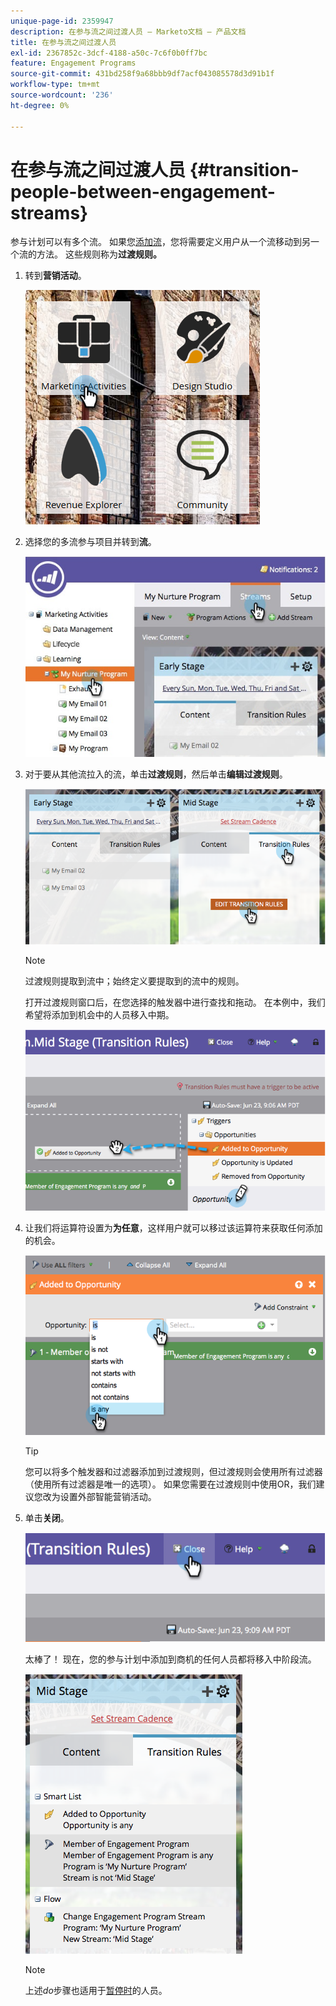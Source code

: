```yaml
---
unique-page-id: 2359947
description: 在参与流之间过渡人员 — Marketo文档 — 产品文档
title: 在参与流之间过渡人员
exl-id: 2367852c-3dcf-4188-a50c-7c6f0b0ff7bc
feature: Engagement Programs
source-git-commit: 431bd258f9a68bbb9df7acf043085578d3d91b1f
workflow-type: tm+mt
source-wordcount: '236'
ht-degree: 0%

---
```


# 在参与流之间过渡人员 {#transition-people-between-engagement-streams}

参与计划可以有多个流。 如果您[添加流](/help/marketo/product-docs/email-marketing/drip-nurturing/creating-an-engagement-program/add-a-stream.md)，您将需要定义用户从一个流移动到另一个流的方法。 这些规则称为&#x200B;**过渡规则。**

1. 转到&#x200B;**营销活动**。

   ![](assets/ma.png)

1. 选择您的多流参与项目并转到&#x200B;**流**。

   ![](assets/multistream.jpg)

1. 对于要从其他流拉入的流，单击&#x200B;**过渡规则**，然后单击&#x200B;**编辑过渡规则**。

   ![](assets/image2014-9-15-18-3a10-3a18.png)

   >[!NOTE]
   >
   >过渡规则提取到流中；始终定义要提取到的流中的规则。

   打开过渡规则窗口后，在您选择的触发器中进行查找和拖动。 在本例中，我们希望将添加到机会中的人员移入中期。

   ![](assets/image2014-9-15-18-3a10-3a46.png)

1. 让我们将运算符设置为&#x200B;**为任意**，这样用户就可以移过该运算符来获取任何添加的机会。

   ![](assets/image2014-9-15-18-3a11-3a14.png)

   >[!TIP]
   >
   >您可以将多个触发器和过滤器添加到过渡规则，但过渡规则会使用所有过滤器（使用所有过滤器是唯一的选项）。 如果您需要在过渡规则中使用OR，我们建议您改为设置外部智能营销活动。

1. 单击&#x200B;**关闭**。

   ![](assets/image2014-9-15-18-3a11-3a23.png)

   太棒了！ 现在，您的参与计划中添加到商机的任何人员都将移入中阶段流。

   ![](assets/image2014-9-15-18-3a11-3a29.png)

   >[!NOTE]
   >
   >上述&#x200B;*do*&#x200B;步骤也适用于[暂停时](/help/marketo/product-docs/email-marketing/drip-nurturing/using-engagement-programs/pause-people-in-an-engagement-program.md)的人员。

